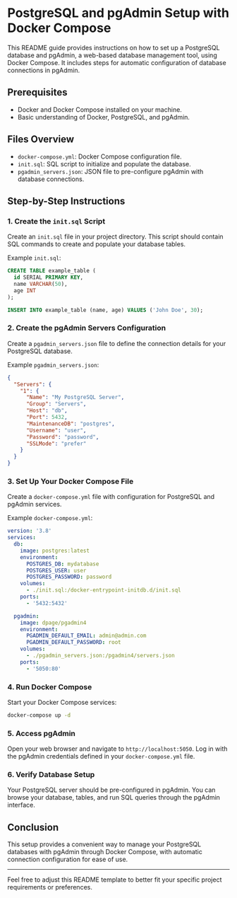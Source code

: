 # PostgreSQL and pgAdmin Setup with Docker Compose

This README guide provides instructions on how to set up a PostgreSQL database and pgAdmin, a web-based database management tool, using Docker Compose. It includes steps for automatic configuration of database connections in pgAdmin.

## Prerequisites

- Docker and Docker Compose installed on your machine.
- Basic understanding of Docker, PostgreSQL, and pgAdmin.

## Files Overview

- `docker-compose.yml`: Docker Compose configuration file.
- `init.sql`: SQL script to initialize and populate the database.
- `pgadmin_servers.json`: JSON file to pre-configure pgAdmin with database connections.

## Step-by-Step Instructions

### 1. Create the `init.sql` Script

Create an `init.sql` file in your project directory. This script should contain SQL commands to create and populate your database tables.

Example `init.sql`:

```sql
CREATE TABLE example_table (
  id SERIAL PRIMARY KEY,
  name VARCHAR(50),
  age INT
);

INSERT INTO example_table (name, age) VALUES ('John Doe', 30);
```

### 2. Create the pgAdmin Servers Configuration

Create a `pgadmin_servers.json` file to define the connection details for your PostgreSQL database.

Example `pgadmin_servers.json`:

```json
{
  "Servers": {
    "1": {
      "Name": "My PostgreSQL Server",
      "Group": "Servers",
      "Host": "db",
      "Port": 5432,
      "MaintenanceDB": "postgres",
      "Username": "user",
      "Password": "password",
      "SSLMode": "prefer"
    }
  }
}
```

### 3. Set Up Your Docker Compose File

Create a `docker-compose.yml` file with configuration for PostgreSQL and pgAdmin services.

Example `docker-compose.yml`:

```yaml
version: '3.8'
services:
  db:
    image: postgres:latest
    environment:
      POSTGRES_DB: mydatabase
      POSTGRES_USER: user
      POSTGRES_PASSWORD: password
    volumes:
      - ./init.sql:/docker-entrypoint-initdb.d/init.sql
    ports:
      - '5432:5432'

  pgadmin:
    image: dpage/pgadmin4
    environment:
      PGADMIN_DEFAULT_EMAIL: admin@admin.com
      PGADMIN_DEFAULT_PASSWORD: root
    volumes:
      - ./pgadmin_servers.json:/pgadmin4/servers.json
    ports:
      - '5050:80'
```

### 4. Run Docker Compose

Start your Docker Compose services:

```bash
docker-compose up -d
```

### 5. Access pgAdmin

Open your web browser and navigate to `http://localhost:5050`. Log in with the pgAdmin credentials defined in your `docker-compose.yml` file.

### 6. Verify Database Setup

Your PostgreSQL server should be pre-configured in pgAdmin. You can browse your database, tables, and run SQL queries through the pgAdmin interface.

## Conclusion

This setup provides a convenient way to manage your PostgreSQL databases with pgAdmin through Docker Compose, with automatic connection configuration for ease of use.

---

Feel free to adjust this README template to better fit your specific project requirements or preferences.
